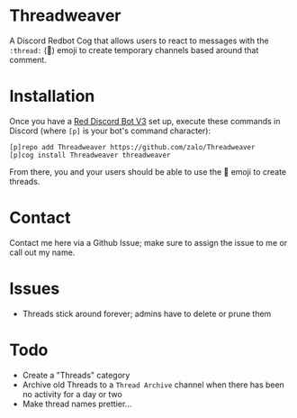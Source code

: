 # Threadweaver
A Discord Redbot Cog that allows users to react to messages with the `:thread:` (🧵) emoji to create temporary channels based around that comment.

# Installation
Once you have a [Red Discord Bot V3](https://github.com/Cog-Creators/Red-DiscordBot) set up, execute these commands in Discord (where `[p]` is your bot's command character):
```
[p]repo add Threadweaver https://github.com/zalo/Threadweaver
[p]cog install Threadweaver threadweaver
```

From there, you and your users should be able to use the 🧵 emoji to create threads.

# Contact
Contact me here via a Github Issue; make sure to assign the issue to me or call out my name.

# Issues
 - Threads stick around forever; admins have to delete or prune them

# Todo
  - Create a "Threads" category
  - Archive old Threads to a `Thread Archive` channel when there has been no activity for a day or two
  - Make thread names prettier...
